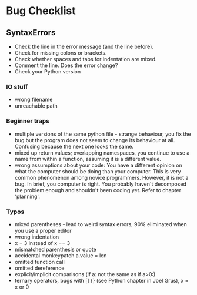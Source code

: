 
# Bug Checklist

## SyntaxErrors

* Check the line in the error message
(and the line before).
* Check for missing colons or brackets.
* Check whether spaces and tabs for
indentation are mixed.
* Comment the line. Does the error
change?
* Check your Python version

### IO stuff

* wrong filename
* unreachable path

### Beginner traps

* multiple versions of the same python file - strange behaviour, you fix the bug but the program does not seem to change its behaviour at all. Confusing because the next one looks the same.
* mixed up return values; overlapping namespaces, you continue to use a name from within a function, assuming it is a different value.
* wrong assumptions about your code: You have a different opinion on what the computer should be doing than your computer. This is very common phenomenon among novice programmers. However, it is not a bug. In brief, you computer is right. You probably haven't decomposed the problem enough and shouldn't been coding yet. Refer to chapter 'planning'.

### Typos

* mixed parentheses - lead to weird syntax errors, 90% eliminated when you use a proper editor
* wrong indentation
* x = 3 instead of x == 3
* mismatched parenthesis or quote
* accidental monkeypatch a.value = len
* omitted function call
* omitted dereference
* explicit/implicit comparisons (if a: not the same as if a>0:)
* ternary operators, bugs with [] {} (see Python chapter in Joel Grus), x = x or 0
